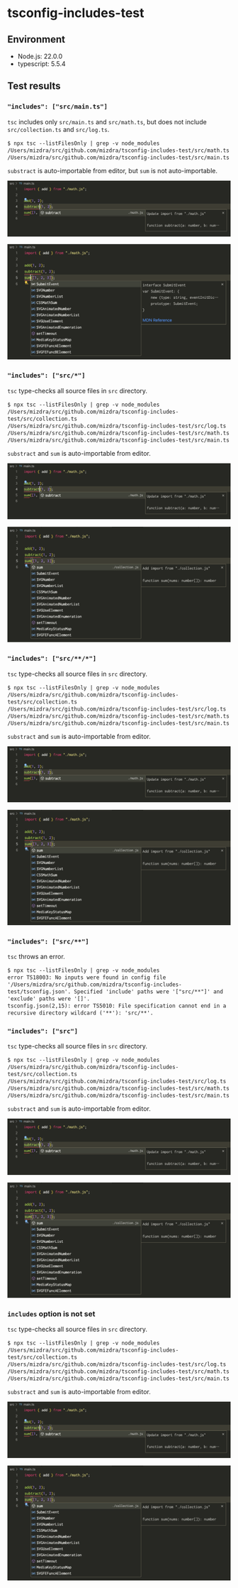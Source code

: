 # tsconfig-includes-test

## Environment

- Node.js: 22.0.0
- typescript: 5.5.4

## Test results

### `"includes": ["src/main.ts"]`

`tsc` includes only `src/main.ts` and `src/math.ts`, but does not include `src/collection.ts` and `src/log.ts`.

```console
$ npx tsc --listFilesOnly | grep -v node_modules
/Users/mizdra/src/github.com/mizdra/tsconfig-includes-test/src/math.ts
/Users/mizdra/src/github.com/mizdra/tsconfig-includes-test/src/main.ts
```

`substract` is auto-importable from editor, but `sum` is not auto-importable.

![Screenshot of auto-complete substract and the editor not suggesting to import from math.ts.](screenshots/substract-is-auto-importable.png)

![Screenshot of auto-complete sum and the editor not suggesting to import from collection.ts.](screenshots/sub-is-not-auto-importable.png)

### `"includes": ["src/*"]`

`tsc` type-checks all source files in `src` directory.

```console
$ npx tsc --listFilesOnly | grep -v node_modules
/Users/mizdra/src/github.com/mizdra/tsconfig-includes-test/src/collection.ts
/Users/mizdra/src/github.com/mizdra/tsconfig-includes-test/src/log.ts
/Users/mizdra/src/github.com/mizdra/tsconfig-includes-test/src/math.ts
/Users/mizdra/src/github.com/mizdra/tsconfig-includes-test/src/main.ts
```

`substract` and `sum` is auto-importable from editor.

![Screenshot of auto-complete substract and the editor not suggesting to import from math.ts.](screenshots/substract-is-auto-importable.png)

![Screenshot of auto-complete sum and the editor not suggesting to import from collection.ts.](screenshots/sum-is-auto-importable.png)

### `"includes": ["src/**/*"]`

`tsc` type-checks all source files in `src` directory.

```console
$ npx tsc --listFilesOnly | grep -v node_modules
/Users/mizdra/src/github.com/mizdra/tsconfig-includes-test/src/collection.ts
/Users/mizdra/src/github.com/mizdra/tsconfig-includes-test/src/log.ts
/Users/mizdra/src/github.com/mizdra/tsconfig-includes-test/src/math.ts
/Users/mizdra/src/github.com/mizdra/tsconfig-includes-test/src/main.ts
```

`substract` and `sum` is auto-importable from editor.

![Screenshot of auto-complete substract and the editor not suggesting to import from math.ts.](screenshots/substract-is-auto-importable.png)

![Screenshot of auto-complete sum and the editor not suggesting to import from collection.ts.](screenshots/sum-is-auto-importable.png)

### `"includes": ["src/**"]`

`tsc` throws an error.

```console
$ npx tsc --listFilesOnly | grep -v node_modules
error TS18003: No inputs were found in config file '/Users/mizdra/src/github.com/mizdra/tsconfig-includes-test/tsconfig.json'. Specified 'include' paths were '["src/**"]' and 'exclude' paths were '[]'.
tsconfig.json(2,15): error TS5010: File specification cannot end in a recursive directory wildcard ('**'): 'src/**'.
```

### `"includes": ["src"]`

`tsc` type-checks all source files in `src` directory.

```console
$ npx tsc --listFilesOnly | grep -v node_modules
/Users/mizdra/src/github.com/mizdra/tsconfig-includes-test/src/collection.ts
/Users/mizdra/src/github.com/mizdra/tsconfig-includes-test/src/log.ts
/Users/mizdra/src/github.com/mizdra/tsconfig-includes-test/src/math.ts
/Users/mizdra/src/github.com/mizdra/tsconfig-includes-test/src/main.ts
```

`substract` and `sum` is auto-importable from editor.

![Screenshot of auto-complete substract and the editor not suggesting to import from math.ts.](screenshots/substract-is-auto-importable.png)

![Screenshot of auto-complete sum and the editor not suggesting to import from collection.ts.](screenshots/sum-is-auto-importable.png)

### `includes` option is not set

`tsc` type-checks all source files in `src` directory.

```console
$ npx tsc --listFilesOnly | grep -v node_modules
/Users/mizdra/src/github.com/mizdra/tsconfig-includes-test/src/collection.ts
/Users/mizdra/src/github.com/mizdra/tsconfig-includes-test/src/log.ts
/Users/mizdra/src/github.com/mizdra/tsconfig-includes-test/src/math.ts
/Users/mizdra/src/github.com/mizdra/tsconfig-includes-test/src/main.ts
```

`substract` and `sum` is auto-importable from editor.

![Screenshot of auto-complete substract and the editor not suggesting to import from math.ts.](screenshots/substract-is-auto-importable.png)

![Screenshot of auto-complete sum and the editor not suggesting to import from collection.ts.](screenshots/sum-is-auto-importable.png)
